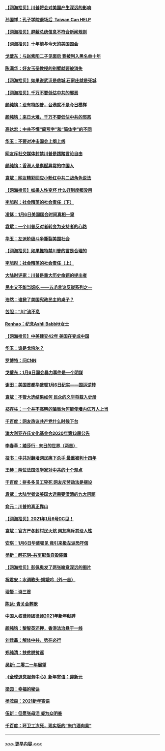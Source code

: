 #### [【网海拾贝】川普将会对美国产生深远的影响](../pages/nsc993/n12703045.md?t=01221451) 
#### [孙国祥：孔子学院退场后  Taiwan Can HELP](../pages/nsc993/n12702430.md?t=01221451) 
#### [【网海拾贝】屏蔽总统信息不符合新闻规则](../pages/nsc993/n12699998.md?t=01221451) 
#### [【网海拾贝】十年前与今天的美国国会](../pages/nsc993/n12696993.md?t=01221451) 
#### [戈壁东：与赵紫阳二子见面后 我被列入黑名单十年](../pages/nsc993/n12696215.md?t=01221451) 
#### [陈满华：好友玉圣教授的别墅就要被消失](../pages/nsc993/n12695411.md?t=01221451) 
#### [【网海拾贝】如果说武汉是悲城 石家庄就是死城](../pages/nsc993/n12694589.md?t=01221451) 
#### [【网海拾贝】千万不要低估中共的邪恶](../pages/nsc993/n12692771.md?t=01221451) 
#### [颜纯钩：没有特朗普，台港就不是今日模样](../pages/nsc993/n12692678.md?t=01221451) 
#### [颜纯钩：来日大难，千万不要低估中共的邪恶](../pages/nsc993/n12692080.md?t=01221451) 
#### [高达宏：中共不懂“简写字”和“简体字”的不同](../pages/nsc993/n12692068.md?t=01221451) 
#### [华玉：不要对冲击国会上纲上线](../pages/nsc993/n12689948.md?t=01221451) 
#### [网友斥社交媒体封禁川普是践踏言论自由](../pages/nsc993/n12687482.md?t=01221451) 
#### [颜纯钩：香港人是禀赋异常的中国人](../pages/nsc993/n12685142.md?t=01221451) 
#### [袁斌：网友精彩回应小粉红中共二战角色说法](../pages/nsc993/n12684994.md?t=01221451) 
#### [【网海拾贝】如果人性变坏 什么好制度都没用](../pages/nsc993/n12683000.md?t=01221451) 
#### [李旭彤：社会精英的社会责任（下）](../pages/nsc993/n12680604.md?t=01221451) 
#### [凌稣：1月6日美国国会时间真相一窥](../pages/nsc993/n12682780.md?t=01221451) 
#### [袁斌：一个川普反对者转变为支持者的心路](../pages/nsc993/n12682700.md?t=01221451) 
#### [华玉：左派阶级斗争撕裂美国社会](../pages/nsc993/n12681226.md?t=01221451) 
#### [【网海拾贝】如果推特禁川普的言是合理的](../pages/nsc993/n12681232.md?t=01221451) 
#### [李旭彤：社会精英的社会责任（上）](../pages/nsc993/n12680501.md?t=01221451) 
#### [大陆时评家：川普是重大历史命题的提出者](../pages/nsc993/n12679904.md?t=01221451) 
#### [民主又不能当饭吃 ——五毛言论反驳系列之一](../pages/nsc993/n12679877.md?t=01221451) 
#### [浩然：谁掀了美国宪政民主的桌子？](../pages/nsc993/n12679850.md?t=01221451) 
#### [苦胆：“川”流不息](../pages/nsc993/n12678388.md?t=01221451) 
#### [Renhao：纪念Ashli Babbitt女士](../pages/nsc993/n12678359.md?t=01221451) 
#### [【网海拾贝】中美建交42年 美国在变成中国](../pages/nsc993/n12678324.md?t=01221451) 
#### [华玉：谁是戈培尔？](../pages/nsc993/n12677515.md?t=01221451) 
#### [罗博特：问CNN](../pages/nsc993/n12677172.md?t=01221451) 
#### [戈壁东：1月6日国会暴力事件是一个阴谋](../pages/nsc993/n12674639.md?t=01221451) 
#### [谢田：美国首都华盛顿1月6日纪实——国运逆转](../pages/nsc993/n12673190.md?t=01221451) 
#### [袁斌：不管大选结果如何 民众的义举将载入史册](../pages/nsc993/n12672787.md?t=01221451) 
#### [郑存柱：一个并不高明的骗局为何能使墙内亿万人上当](../pages/nsc993/n12671449.md?t=01221451) 
#### [千百度：网友热议共产党什么时候下台](../pages/nsc993/n12670442.md?t=01221451) 
#### [澳大利亚齐氏文化基金会2020年第13届公告](../pages/nsc993/n12670273.md?t=01221451) 
#### [李春草：踏莎行 · 末日的世界（两首）](../pages/nsc993/n12670253.md?t=01221451) 
#### [投书：中共对翻墙网民痛下杀手 最重被判十四年](../pages/nsc993/n12670190.md?t=01221451) 
#### [王赫：两位法国汉学家对中共的十个观点](../pages/nsc993/n12669593.md?t=01221451) 
#### [千百度：拼多多员工猝死 网友斥劳动法是摆设](../pages/nsc993/n12668081.md?t=01221451) 
#### [袁斌：大陆学者谈美国大选需要澄清的九大问题](../pages/nsc993/n12668023.md?t=01221451) 
#### [俞元：川普的真正靠山](../pages/nsc993/n12668000.md?t=01221451) 
#### [【网海拾贝】2021年1月6号DC见！](../pages/nsc993/n12664957.md?t=01221451) 
#### [袁斌：官方严冬封村民火炕 网友痛斥其没人性](../pages/nsc993/n12664882.md?t=01221451) 
#### [安琪：1月6日华盛顿见 竟引来极左派恐吓信](../pages/nsc993/n12664831.md?t=01221451) 
#### [吴新：醉花阴•共军配备自毁装置](../pages/nsc993/n12664766.md?t=01221451) 
#### [【网海拾贝】彭佩奥发了两张喻意深远的图片](../pages/nsc993/n12663515.md?t=01221451) 
#### [祝君安：水调歌头·嫦娥吟（外一首）](../pages/nsc993/n12663345.md?t=01221451) 
#### [理悟：诗三首](../pages/nsc993/n12663334.md?t=01221451) 
#### [陈达: 青关会葬歌](../pages/nsc993/n12663305.md?t=01221451) 
#### [中国人权律师团律师2021年新年献辞](../pages/nsc993/n12661792.md?t=01221451) 
#### [颜纯钩：黎智英还押，香港法治悬于一线](../pages/nsc993/n12661371.md?t=01221451) 
#### [刘佳鑫：解体中共，势在必行](../pages/nsc993/n12661335.md?t=01221451) 
#### [郑纯清：扶贫脱贫谣](../pages/nsc993/n12658729.md?t=01221451) 
#### [吴新: 二零二一年展望](../pages/nsc993/n12658664.md?t=01221451) 
#### [《全球退党服务中心》新年寄语：迎新元](../pages/nsc993/n12658408.md?t=01221451) 
#### [梁园：幸福的秘诀](../pages/nsc993/n12658061.md?t=01221451) 
#### [杨茂森：2021新年寄语](../pages/nsc993/n12658128.md?t=01221451) 
#### [伍新：但愿张母泪 凝为众明鉴](../pages/nsc993/n12656861.md?t=01221451) 
#### [千百度：环卫工冻死，现实版的“朱门酒肉臭”](../pages/nsc993/n12655588.md?t=01221451) 

----
#### [ >>> 更早内容 <<< ](../indexes/nsc993-earlier.md)
